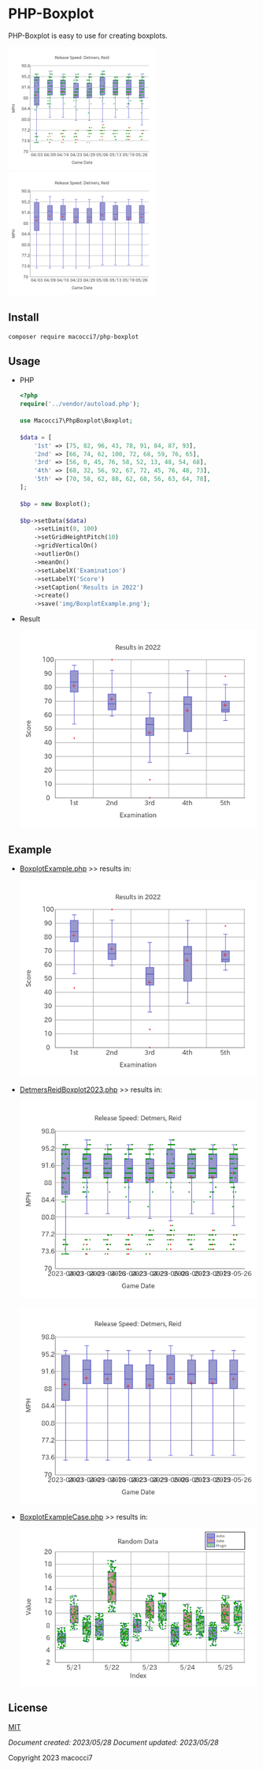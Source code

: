# PHP-Boxplot

PHP-Boxplot is easy to use for creating boxplots.

<img src="img/BoxplotDetmersReid2023_01.png" width ="300" />　
<img src="img/BoxplotDetmersReid2023_02.png" width ="300" />

## Install

```bash
composer require macocci7/php-boxplot
```

## Usage

- PHP

    ```php
    <?php
    require('../vendor/autoload.php');

    use Macocci7\PhpBoxplot\Boxplot;

    $data = [
        '1st' => [75, 82, 96, 43, 78, 91, 84, 87, 93],
        '2nd' => [66, 74, 62, 100, 72, 68, 59, 76, 65],
        '3rd' => [56, 0, 45, 76, 58, 52, 13, 48, 54, 68],
        '4th' => [68, 32, 56, 92, 67, 72, 45, 76, 48, 73],
        '5th' => [70, 58, 62, 88, 62, 68, 56, 63, 64, 78],
    ];

    $bp = new Boxplot();

    $bp->setData($data)
        ->setLimit(0, 100)
        ->setGridHeightPitch(10)
        ->gridVerticalOn()
        ->outlierOn()
        ->meanOn()
        ->setLabelX('Examination')
        ->setLabelY('Score')
        ->setCaption('Results in 2022')
        ->create()
        ->save('img/BoxplotExample.png');
    ```
- Result

    ![BoxplotExample.png](img/BoxplotExample.png)
    
## Example

- [BoxplotExample.php](example/BoxplotExample.php) >> results in:

    ![BoxplotExample.png](example/img/BoxplotExample.png)

- [DetmersReidBoxplot2023.php](example/DetmersReidBoxplot2023.php) >> results in:

    ![BoxplotDetmersReid2023_01.png](example/img/BoxplotDetmersReid2023_01.png)

    ![BoxplotDetmersReid2023_02.png](example/img/BoxplotDetmersReid2023_02.png)

- [BoxplotExampleCase.php](example/BoxplotExampleCase.php) >> results in:

    ![BoxplotExampleCase.png](example/img/BoxplotExampleCase.png)

## License

[MIT](LICENSE)

*Document created: 2023/05/28*
*Document updated: 2023/05/28*

Copyright 2023 macocci7
